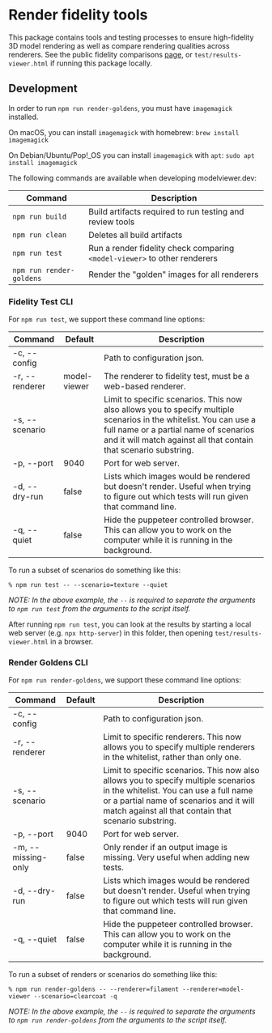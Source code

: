 # Render fidelity tools

This package contains tools and testing processes to ensure high-fidelity 3D model rendering as well as compare rendering qualities across renderers. See the public fidelity comparisons [page](https://github.khronos.org/glTF-Render-Fidelity/comparisons/), or `test/results-viewer.html` if running this package locally.

## Development

In order to run `npm run render-goldens`, you must have `imagemagick` installed.

On macOS, you can install `imagemagick` with homebrew: `brew install imagemagick`

On Debian/Ubuntu/Pop!_OS you can install `imagemagick` with `apt`: `sudo apt install imagemagick`

The following commands are available when developing modelviewer.dev:

Command                         | Description
------------------------------- | -----------
`npm run build`                 | Build artifacts required to run testing and review tools
`npm run clean`                 | Deletes all build artifacts
`npm run test`                  | Run a render fidelity check comparing `<model-viewer>` to other renderers
`npm run render-goldens`        | Render the "golden" images for all renderers

### Fidelity Test CLI

For `npm run test`, we support these command line options:

Command            | Default             | Description
--------------------|----------- | -----------
  -c, --config      |  | Path to configuration json.
  -r, --renderer    | model-viewer | The renderer to fidelity test, must be a web-based renderer.
  -s, --scenario    |  | Limit to specific scenarios. This now also allows you to specify multiple scenarios in the whitelist.  You can use a full name or a partial name of scenarios and it will match against all that contain that scenario substring.
  -p, --port        | 9040  | Port for web server.
  -d, --dry-run      | false | Lists which images would be rendered but doesn't render.  Useful when trying to figure out which tests will run given that command line.
  -q, --quiet        | false | Hide the puppeteer controlled browser.  This can allow you to work on the computer while it is running in the background.

To run a subset of scenarios do something like this:

```
% npm run test -- --scenario=texture --quiet
```

*NOTE: In the above example, the `--` is required to separate the arguments to `npm run test` from the arguments to the script itself.*

After running `npm run test`, you can look at the results by starting a local web server (e.g. `npx http-server`) in this folder, then opening `test/results-viewer.html` in a browser.

### Render Goldens CLI

For `npm run render-goldens`, we support these command line options:

Command            | Default             | Description
--------------------|----------- | -----------
  -c, --config      |  | Path to configuration json.
  -r, --renderer    |  | Limit to specific renderers. This now allows you to specify multiple renderers in the whitelist, rather than only one.
  -s, --scenario    |  | Limit to specific scenarios. This now also allows you to specify multiple scenarios in the whitelist.  You can use a full name or a partial name of scenarios and it will match against all that contain that scenario substring.
  -p, --port        | 9040  | Port for web server.
  -m, --missing-only | false | Only render if an output image is missing.  Very useful when adding new tests.
  -d, --dry-run      | false | Lists which images would be rendered but doesn't render.  Useful when trying to figure out which tests will run given that command line.
  -q, --quiet        | false | Hide the puppeteer controlled browser.  This can allow you to work on the computer while it is running in the background.

To run a subset of renders or scenarios do something like this:

```
% npm run render-goldens -- --renderer=filament --renderer=model-viewer --scenario=clearcoat -q 
```

*NOTE: In the above example, the `--` is required to separate the arguments to `npm run render-goldens` from the arguments to the script itself.*